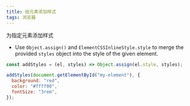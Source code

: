 ```yaml
---
title: 给元素添加样式
tags: 浏览器
---
```


为指定元素添加样式

- Use `Object.assign()` and `ElementCSSInlineStyle.style` to merge the provided `styles` object into the style of the given element.

```js
const addStyles = (el, styles) => Object.assign(el.style, styles);
```

```js
addStyles(document.getElementById("my-element"), {
  background: "red",
  color: "#ffff00",
  fontSize: "3rem",
});
```
